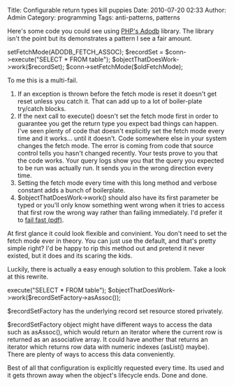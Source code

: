 Title: Configurable return types kill puppies
Date: 2010-07-20 02:33
Author: Admin
Category: programming
Tags: anti-patterns, patterns

Here's some code you could see using [PHP's Adodb][] library. The
library isn't the point but its demonstrates a pattern I see a fair
amount.

<div class="code php" markdown="1">
    <?$oldFetchMode = $conn->setFetchMode(ADODB_FETCH_ASSOC);
    $recordSet = $conn->execute("SELECT * FROM table");
    $objectThatDoesWork->work($recordSet);
    $conn->setFetchMode($oldFetchMode);
</div>

To me this is a multi-fail.

1.  If an exception is thrown before the fetch mode is reset it doesn't
    get reset unless you catch it. That can add up to a lot of
    boiler-plate try/catch blocks.
2.  If the next call to execute() doesn't set the fetch mode first in
    order to guarantee you get the return type you expect bad things can
    happen. I've seen plenty of code that doesn't explicitly set the
    fetch mode every time and it works... until it doesn't. Code
    somewhere else in your system changes the fetch mode. The error is
    coming from code that source control tells you hasn't changed
    recently. Your tests prove to you that the code works. Your query
    logs show you that the query you expected to be run was actually
    run. It sends you in the wrong direction every time.
3.  Setting the fetch mode every time with this long method and verbose
    constant adds a bunch of boilerplate.
4.  $objectThatDoesWork-\>work() should also have its first parameter
    be typed or you'll only know something went wrong when it tries to
    access that first row the wrong way rather than failing immediately.
    I'd prefer it to [fail fast (pdf)][].

At first glance it could look flexible and convinient. You don't need to
set the fetch mode ever in theory. You can just use the default, and
that's pretty simple right? I'd be happy to rip this method out and
pretend it never existed, but it does and its scaring the kids.

Luckily, there is actually a easy enough solution to this problem. Take
a look at this rewrite.

<div class="code php" markdown="1">
    <?$recordSetFactory = $conn->execute("SELECT * FROM table");
    $objectThatDoesWork->work($recordSetFactory->asAssoc());
</div>

$recordSetFactory has the underlying record set resource stored
privately.

$recordSetFactory object might have different ways to access the data
such as asAssoc(), which would return an iterator where the current row
is returned as an associative array. It could have another that returns
an iterator which returns row data with numeric indexes (asList()
maybe). There are plenty of ways to access this data conveniently.

Best of all that configuration is explicitly requested every time. Its
used and it gets thrown away when the object's lifecycle ends. Done and
done.

[PHP's Adodb]: http://phplens.com/lens/adodb/docs-adodb.htm
[fail fast (pdf)]: http://martinfowler.com/ieeeSoftware/failFast.pdf
